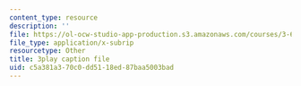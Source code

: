 ```yaml
---
content_type: resource
description: ''
file: https://ol-ocw-studio-app-production.s3.amazonaws.com/courses/3-60-symmetry-structure-and-tensor-properties-of-materials-fall-2005/c5a381a370c0dd5118ed87baa5003bad_xRWGiK2SMrw.srt
file_type: application/x-subrip
resourcetype: Other
title: 3play caption file
uid: c5a381a3-70c0-dd51-18ed-87baa5003bad
---
```

